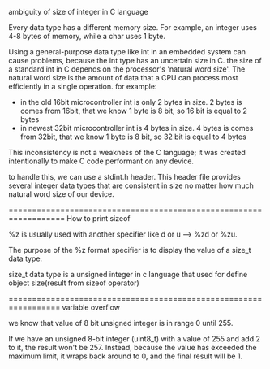 ambiguity of size of integer in C language

Every data type has a different memory size. For example, an integer uses 4-8 bytes of memory, while a char uses 1 byte.

Using a general-purpose data type like int in an embedded system can cause problems, because the int type has an uncertain size in C. the size of a standard int in C depends on the processor's 'natural word size'. The natural word size is the amount of data that a CPU can process most efficiently in a single operation. for example:

- in the old 16bit microcontroller int is only 2 bytes in size. 2 bytes is comes from 16bit, that we know 1 byte is 8 bit, so 16 bit is equal to 2 bytes
- in newest 32bit microcontroller int is 4 bytes in size. 4 bytes is comes from 32bit, that we know 1 byte is 8 bit, so 32 bit is equal to 4 bytes

This inconsistency is not a weakness of the C language; it was created intentionally to make C code performant on any device.

to handle this, we can use a stdint.h header. This header file provides several integer data types that are consistent in size no matter how much natural word size of our device.

==================================================================
How to print sizeof

%z is usually used with another specifier like d or u --> %zd or %zu.

The purpose of the %z format specifier is to display the value of a size_t data type.

size_t data type is a unsigned integer in c language that used for define object size(result from sizeof operator)

=================================================================
variable overflow

we know that value of 8 bit unsigned integer is in range 0 until 255.

If we have an unsigned 8-bit integer (uint8_t) with a value of 255 and add 2 to it, the result won't be 257. Instead, because the value has exceeded the maximum limit, it wraps back around to 0, and the final result will be 1.
